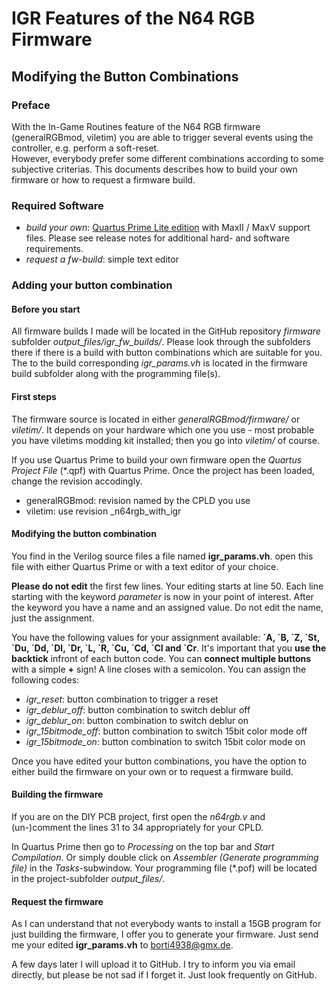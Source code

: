 # IGR Features of the N64 RGB Firmware
## Modifying the Button Combinations

### Preface
With the In-Game Routines feature of the N64 RGB firmware (generalRGBmod, viletim) you are able to trigger several events using the controller, e.g. perform a soft-reset.  
However, everybody prefer some different combinations according to some subjective criterias. This documents describes how to build your own firmware or how to request a firmware build.

### Required Software

- _build your own_: [Quartus Prime Lite edition](http://dl.altera.com/17.0/?edition=lite) with MaxII / MaxV support files. Please see release notes for additional hard- and software requirements.
- _request a fw-build_: simple text editor

### Adding your button combination

#### Before you start
All firmware builds I made will be located in the GitHub repository _firmware_ subfolder _output\_files/igr\_fw\_builds/_. Please look through the subfolders there if there is a build with button combinations which are suitable for you. The to the build corresponding _igr\_params.vh_ is located in the firmware build subfolder along with the programming file(s).

#### First steps
The firmware source is located in either _generalRGBmod/firmware/_ or _viletim/_. It depends on your hardware which one you use - most probable you have viletims modding kit installed; then you go into _viletim/_ of course.

If you use Quartus Prime to build your own firmware open the _Quartus Project File_ (\*.qpf) with Quartus Prime. Once the project has been loaded, change the revision accodingly.

- generalRGBmod: revision named by the CPLD you use
- viletim: use revision _n64rgb_with_igr

#### Modifying the button combination
You find in the Verilog source files a file named **igr\_params.vh**. open this file with either Quartus Prime or with a text editor of your choice.

**Please do not edit** the first few lines. Your editing starts at line 50. Each line starting with the keyword _parameter_ is now in your point of interest. After the keyword you have a name and an assigned value. Do not edit the name, just the assignment.

You have the following values for your assignment available: **\`A, \`B, \`Z, \`St, \`Du, \`Dd, \`Dl, \`Dr, \`L, \`R, \`Cu, \`Cd, \`Cl and \`Cr**. It's important that you **use the backtick** infront of each button code. You can **connect multiple buttons** with a simple **+** sign! A line closes with a semicolon. You can assign the following codes:

- _igr\_reset_: button combination to trigger a reset
- _igr\_deblur\_off_: button combination to switch deblur off
- _igr\_deblur\_on_: button combination to switch deblur on
- _igr\_15bitmode\_off_: button combination to switch 15bit color mode off
- _igr\_15bitmode\_on_: button combination to switch 15bit color mode on

Once you have edited your button combinations, you have the option to either build the firmware on your own or to request a firmware build.

#### Building the firmware
If you are on the DIY PCB project, first open the _n64rgb.v_ and (un-)comment the lines 31 to 34 appropriately for your CPLD.
 
In Quartus Prime then go to _Processing_ on the top bar and _Start Compilation_. Or simply double click on _Assembler (Generate programming file)_ in the _Tasks_-subwindow. Your programming file (\*.pof) will be located in the project-subfolder _output\_files/_.

#### Request the firmware
As I can understand that not everybody wants to install a 15GB program for just building the firmware, I offer you to generate your firmware. Just send me your edited **igr\_params.vh** to [borti4938@gmx.de](mailto:borti4938@gmx.de).

A few days later I will upload it to GitHub. I try to inform you via email directly, but please be not sad if I forget it. Just look frequently on GitHub.
